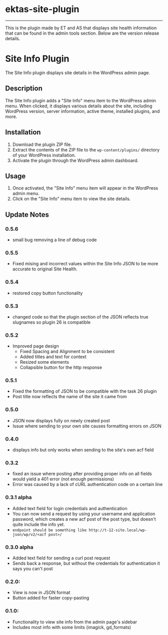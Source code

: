 # ektas-site-plugin
***
This is the plugin made by ET and AS that displays site health information that can be found in the admin tools section. Below are the version release details.
# Site Info Plugin

The Site Info plugin displays site details in the WordPress admin page.

## Description

The Site Info plugin adds a "Site Info" menu item to the WordPress admin menu. When clicked, it displays various details about the site, including WordPress version, server information, active theme, installed plugins, and more.

## Installation

1. Download the plugin ZIP file.
2. Extract the contents of the ZIP file to the `wp-content/plugins/` directory of your WordPress installation.
3. Activate the plugin through the WordPress admin dashboard.

## Usage

1. Once activated, the "Site Info" menu item will appear in the WordPress admin menu.
2. Click on the "Site Info" menu item to view the site details.

## Update Notes

### 0.5.6 
* small bug removing a line of debug code

### 0.5.5
* Fixed mising and incorrect values within the Site Info JSON to be more accurate to original Site Health.

### 0.5.4
* restored copy button functionality

### 0.5.3
* changed code so that the plugin section of the JSON reflects true slugnames so plugin 26 is compatible

### 0.5.2
* Improved page design
  * Fixed Spacing and Alignment to be consistent
  * Added titles and text for context
  * Resized some elements
  * Collapsible button for the http response

### 0.5.1
* Fixed the formatting of JSON to be compatible with the task 26 plugin
* Post title now reflects the name of the site it came from

### 0.5.0
* JSON now displays fully on newly created post
* Issue where sending to your own site causes formatting errors on JSON

### 0.4.0
* displays info but only works when sending to the site's own acf field

### 0.3.2
* fixed an issue where posting after providing proper info on all fields would yield a 401 error (not enough permissions)
* Error was caused by a lack of cURL authentication code on a certain line
  
### 0.3.1 alpha
* Added text field for login credentials and authentication
* You can now send a request by using your username and application password, which creates a new acf post of the post type, but doesn't quite include the info yet.
* `endpoint should be something like http://t-12-site.local/wp-json/wp/v2/<acf post>/`

### 0.3.0 alpha
* Added text field for sending a curl post request
* Sends back a response, but without the credentials for authentication it says you can't post

### 0.2.0: 
* View is now in JSON format
* Button added for faster copy-pasting

### 0.1.0: 
* Functionality to view site info from the admin page's sidebar 
* Includes most info with some limits (imagick, gd_formats)

